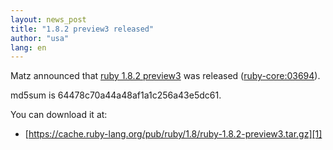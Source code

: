 ```yaml
---
layout: news_post
title: "1.8.2 preview3 released"
author: "usa"
lang: en
---
```


Matz announced that [ruby 1.8.2 preview3][1] was released
([ruby-core:03694](ruby-core:03694)).

md5sum is 64478c70a44a48af1a1c256a43e5dc61.

You can download it at:

* [https://cache.ruby-lang.org/pub/ruby/1.8/ruby-1.8.2-preview3.tar.gz][1]



[1]: https://cache.ruby-lang.org/pub/ruby/1.8/ruby-1.8.2-preview3.tar.gz
